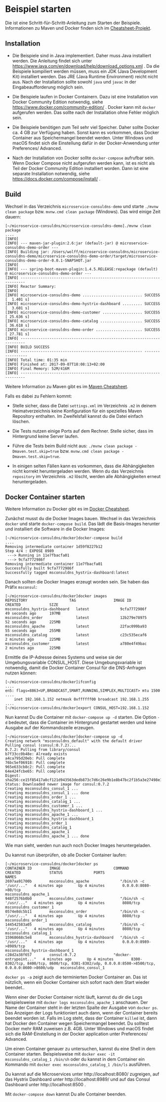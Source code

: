 # Beispiel starten

Die ist eine Schritt-für-Schritt-Anleitung zum Starten der Beispiele.
Informationen zu Maven und Docker finden sich im
[Cheatsheet-Projekt](https://github.com/ewolff/cheatsheets-DE).

## Installation

* Die Beispiele sind in Java implementiert. Daher muss Java
  installiert werden. Die Anleitung findet sich unter
  https://www.java.com/en/download/help/download_options.xml . Da die
  Beispiele kompiliert werden müssen, muss ein JDK (Java Development
  Kit) installiert werden. Das JRE (Java Runtime Environment) reicht
  nicht aus. Nach der Installation sollte sowohl `java` und `javac` in
  der Eingabeaufforderung möglich sein.

* Die Beispiele laufen in Docker Containern. Dazu ist eine
  Installation von Docker Community Edition notwendig, siehe
  https://www.docker.com/community-edition/ . Docker kann mit
  `docker` aufgerufen werden. Das sollte nach der Installation ohne
  Fehler möglich sein.

* Die Beispiele benötigen zum Teil sehr viel Speicher. Daher sollte
  Docker ca. 4 GB zur Verfügung haben. Sonst kann es vorkommen, dass
  Docker Container aus Speichermangel beendet werden. Unter Windows
  und macOS findet sich die Einstellung dafür in der Docker-Anwendung
  unter Preferences/ Advanced.

* Nach der Installation von Docker sollte `docker-compose` aufrufbar
  sein. Wenn Docker Compose nicht aufgerufen werden kann, ist es nicht
  als Teil der Docker Community Edition installiert worden. Dann ist
  eine separate Installation notwendig, siehe
  https://docs.docker.com/compose/install/ .

## Build

Wechsel in das Verzeichnis `microservice-consuldns-demo` und starte `./mvnw clean
package` bzw. `mvnw.cmd clean package` (Windows). Das wird einige Zeit dauern:

```
[~/microservice-consuldns/microservice-consuldns-demo]./mvnw clean package
....
[INFO] 
[INFO] --- maven-jar-plugin:2.6:jar (default-jar) @ microservice-consuldns-demo-order ---
[INFO] Building jar: /Users/wolff/microservice-consuldns/microservice-consuldns-demo/microservice-consuldns-demo-order/target/microservice-consuldns-demo-order-0.0.1-SNAPSHOT.jar
[INFO] 
[INFO] --- spring-boot-maven-plugin:1.4.5.RELEASE:repackage (default) @ microservice-consuldns-demo-order ---
[INFO] ------------------------------------------------------------------------
[INFO] Reactor Summary:
[INFO] 
[INFO] microservice-consuldns-demo ........................... SUCCESS [  1.401 s]
[INFO] microservice-consuldns-demo-hystrix-dashboard ......... SUCCESS [  3.601 s]
[INFO] microservice-consuldns-demo-customer .................. SUCCESS [ 25.636 s]
[INFO] microservice-consuldns-demo-catalog ................... SUCCESS [ 36.618 s]
[INFO] microservice-consuldns-demo-order ..................... SUCCESS [ 27.781 s]
[INFO] ------------------------------------------------------------------------
[INFO] BUILD SUCCESS
[INFO] ------------------------------------------------------- -----------------
[INFO] Total time: 01:35 min
[INFO] Finished at: 2017-09-07T18:08:13+02:00
[INFO] Final Memory: 52M/416M
[INFO] ------------------------------------------------------------------------
```

Weitere Information zu Maven gibt es im
[Maven Cheatsheet](https://github.com/ewolff/cheatsheets-DE/blob/master/MavenCheatSheet.md).

Falls es dabei zu Fehlern kommt:

* Stelle sicher, dass die Datei `settings.xml` im Verzeichnis  `.m2`
in deinem Heimatverzeichnis keine Konfiguration für ein spezielles
Maven Repository enthalten. Im Zweifelsfall kannst du die Datei
einfach löschen.

* Die Tests nutzen einige Ports auf dem Rechner. Stelle sicher, dass
  im Hintergrund keine Server laufen.

* Führe die Tests beim Build nicht aus: `./mvnw clean package
-Dmaven.test.skip=true` bzw. `mvnw.cmd clean package
-Dmaven.test.skip=true`.

* In einigen selten Fällen kann es vorkommen, dass die Abhängigkeiten
  nicht korrekt heruntergeladen werden. Wenn du das Verzeichnis
  `repository` im Verzeichnis `.m2` löscht, werden alle Abhängigkeiten
  erneut heruntergeladen.

## Docker Container starten

Weitere Information zu Docker gibt es im
[Docker Cheatsheet](https://github.com/ewolff/cheatsheets-DE/blob/master/DockerCheatSheet.md).

Zunächst musst du die Docker Images bauen. Wechsel in das Verzeichnis 
`docker` und starte `docker-compose build`. Das lädt die Basis-Images
herunter und installiert die Software in die Docker Images:

```
[~/microservice-consuldns/docker]docker-compose build 
....
Removing intermediate container 1d59f8227b12
Step 4/4 : EXPOSE 8989
 ---> Running in 11e7fbacfa01
 ---> 9cfa7772986f
Removing intermediate container 11e7fbacfa01
Successfully built 9cfa7772986f
Successfully tagged msconsuldns_hystrix-dashboard:latest
```

Danach sollten die Docker Images erzeugt worden sein. Sie haben das
Präfix `msconsul`:

```
[~/microservice-consuldns/docker]docker images
REPOSITORY                   TAG                 IMAGE ID            CREATED             SIZE
msconsuldns_hystrix-dashboard   latest              9cfa7772986f        49 seconds ago      197MB
msconsuldns_order               latest              12b279e78975        52 seconds ago      225MB
msconsuldns_apache              latest              22fac099ba93        55 seconds ago      255MB
msconsuldns_catalog             latest              c23c535ecaf6        2 minutes ago       225MB
msconsuldns_customer            latest              a780e4f49bac        2 minutes ago       225MB
```

Ermittle die IP-Adresse deines Systems und weise sie der Umgebungsvariable
CONSUL_HOST. Diese Umgebungsvariable ist notwendig, damit die Docker
Container Consul für die DNS-Anfragen nutzen können:

```
[~/microservice-consuldns/docker]ifconfig 
....
en5: flags=8863<UP,BROADCAST,SMART,RUNNING,SIMPLEX,MULTICAST> mtu 1500
....
	inet 192.168.1.152 netmask 0xffffff00 broadcast 192.168.1.255
....
[~/microservice-consuldns/docker]export CONSUL_HOST=192.168.1.152
```


Nun kannst Du die Container mit `docker-compose up -d` starten. Die
Option `-d` bedeutet, dass die Container im Hintergrund gestartet
werden und keine Ausgabe auf der Kommandozeile erzeugen.

```
[~/microservice-consuldns/docker]docker-compose up -d
Creating network "msconsuldns_default" with the default driver
Pulling consul (consul:0.7.2)...
0.7.2: Pulling from library/consul
b7f33cc0b48e: Already exists
a4ca795d20eb: Pull complete
76bc5ef06918: Pull complete
965e633cb8c2: Pull complete
64e424fcbe65: Pull complete
Digest: sha256:ce15f85417a0cf121d943563dedb873c7d6c26e9b1e8b47bc2f1b5a3e27498e1
Status: Downloaded newer image for consul:0.7.2
Creating msconsuldns_consul_1 ... 
Creating msconsuldns_consul_1 ... done
Creating msconsuldns_order_1 ... 
Creating msconsuldns_catalog_1 ... 
Creating msconsuldns_customer_1 ... 
Creating msconsuldns_hystrix-dashboard_1 ... 
Creating msconsuldns_apache_1 ... 
Creating msconsuldns_hystrix-dashboard_1
Creating msconsuldns_order_1
Creating msconsuldns_catalog_1
Creating msconsuldns_apache_1
Creating msconsuldns_apache_1 ... done
```

Wie man sieht, werden nun auch noch Docker Images heruntergeladen.

Du kannst nun überprüfen, ob alle Docker Container laufen:

```
[~/microservice-consuldns/docker]docker ps
CONTAINER ID        IMAGE                        COMMAND                  CREATED             STATUS              PORTS                                                                                              NAMES
2697aa91700b        msconsuldns_apache              "/bin/sh -c '/usr/..."   4 minutes ago       Up 4 minutes        0.0.0.0:8080->80/tcp                                                                               msconsuldns_apache_1
948f2576b0b0        msconsuldns_customer            "/bin/sh -c '/usr/..."   4 minutes ago       Up 4 minutes        8080/tcp                                                                                           msconsuldns_customer_1
0574e8dc5b11        msconsuldns_order               "/bin/sh -c '/usr/..."   4 minutes ago       Up 4 minutes        8080/tcp                                                                                           msconsuldns_order_1
144542583a05        msconsuldns_catalog             "/bin/sh -c '/usr/..."   4 minutes ago       Up 4 minutes        8080/tcp                                                                                           msconsuldns_catalog_1
15968668c5e8        msconsuldns_hystrix-dashboard   "/bin/sh -c '/usr/..."   4 minutes ago       Up 4 minutes        0.0.0.0:8989->8989/tcp                                                                             msconsuldns_hystrix-dashboard_1
c28d2a38f657        consul:0.7.2                 "docker-entrypoint..."   4 minutes ago       Up 4 minutes        8300-8302/tcp, 8400/tcp, 8600/tcp, 8301-8302/udp, 0.0.0.0:8500->8500/tcp, 0.0.0.0:8600->8600/udp   msconsuldns_consul_1
```
`docker ps -a`  zeigt auch die terminierten Docker Container an. Das
ist nützlich, wenn ein Docker Container sich sofort nach dem Start
wieder beendet..

Wenn einer der Docker Container nicht läuft, kannst du dir die Logs
beispielsweise mit `docker logs msconsuldns_apache_1` anschauen. Der Name
der Container steht in der letzten Spalte der Ausgabe von `docker
ps`. Das Anzeigen der Logs funktioniert auch dann, wenn der Container
bereits beendet worden ist. Falls im Log steht, dass der Container
`killed` ist, dann hat Docker den Container wegen Speichermangel
beendet. Du solltest Docker mehr RAM zuweisen z.B. 4GB. Unter Windows
und macOS findet sich die RAM-Einstellung in der Docker application
unter Preferences/ Advanced.

Um einen Container genauer zu untersuchen, kannst du eine Shell in dem
Container starten. Beispielsweise mit `docker exec -it
msconsuldns_catalog_1 /bin/sh` oder du kannst in dem Container ein
Kommando mit `docker exec msconsuldns_catalog_1 /bin/ls` ausführen.

Du kannst auf die Microservices unter http://localhost:8080/
zugreigen, auf das Hystrix Dashboard unter http://localhost:8989/ und
auf das Consul Dashboard unter http://localhost:8500 .

Mit `docker-compose down` kannst Du alle Container beenden.
